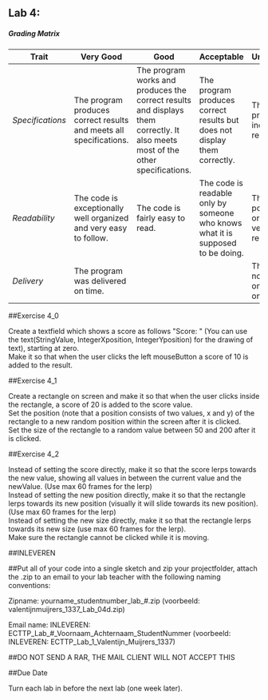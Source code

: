 ## Lab 4: 
 

##### Grading Matrix 

Trait | Very Good | Good | Acceptable | Unsatisfactory	
--- |--- | --- | --- | --- |
| *Specifications* | The program produces correct results and meets all specifications. | The program works and produces the correct results and displays them correctly. It also meets most of the other specifications. | The program produces correct results but does not display them correctly. | The program is producing incorrect results.
*Readability* | The code is exceptionally well organized and very easy to follow. | The code is fairly easy to read. | The code is readable only by someone who knows what it is supposed to be doing.| The code is poorly organized and very difficult to read.|
*Delivery* |The program was delivered on time. | |  |  The Code was not delivered on time (within one week)


##Exercise 4_0 

Create a textfield which shows a score as follows "Score: <score>" (You can use the text(StringValue, IntegerXposition, IntegerYposition) for the drawing of text), starting at zero.  
Make it so that when the user clicks the left mouseButton a score of 10 is added to the result.  

##Exercise 4_1	 

Create a rectangle on screen and make it so that when the user clicks inside the rectangle, a score of 20 is added to the score value.  
Set the position (note that a position consists of two values, x and y) of the rectangle to a new random position within the screen after it is clicked.  
Set the size of the rectangle to a random value between 50 and 200 after it is clicked.  

##Exercise 4_2  

Instead of setting the score directly, make it so that the score lerps towards the new value, showing all values in between the
current value and the newValue. (Use max 60 frames for the lerp)  
Instead of setting the new position directly, make it so that the rectangle lerps towards its new position (visually it will slide
towards its new position).(Use max 60 frames for the lerp)  
Instead of setting the new size directly, make it so that the rectangle lerps towards its new size (use max 60 frames for the lerp).  
Make sure the rectangle cannot be clicked while it is moving.

##INLEVEREN

##Put all of your code into a single sketch and zip your projectfolder, attach the .zip to an email to your lab teacher with the following naming conventions: 

Zipname:
yourname_studentnumber_lab_#.zip 
(voorbeeld: valentijnmuijrers_1337_Lab_04d.zip)

Email name:
INLEVEREN: ECTTP_Lab_#_Voornaam_Achternaam_StudentNummer
(voorbeeld: INLEVEREN: ECTTP_Lab_1_Valentijn_Muijrers_1337)

##DO NOT SEND A RAR, THE MAIL CLIENT WILL NOT ACCEPT THIS

##Due Date 

Turn each lab in before the next lab (one week later). 
